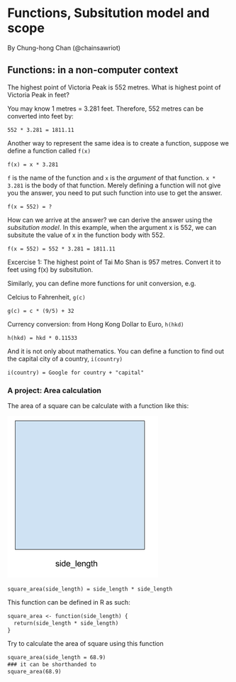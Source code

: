 # Functions, Subsitution model and scope
By Chung-hong Chan (@chainsawriot)

## Functions: in a non-computer context

The highest point of Victoria Peak is 552 metres. What is highest point of Victoria Peak in feet?

You may know 1 metres = 3.281 feet. Therefore, 552 metres can be converted into feet by:

```
552 * 3.281 = 1811.11
```

Another way to represent the same idea is to create a function, suppose we define a function called `f(x)`

```
f(x) = x * 3.281
```

`f` is the name of the function and `x` is the *argument* of that function. `x * 3.281` is the body of that function. Merely defining a function will not give you the answer, you need to put such function into use to get the answer.

```
f(x = 552) = ?
```

How can we arrive at the answer? we can derive the answer using the *subsitution model*. In this example, when the argument x is 552, we can subsitute the value of x in the function body with 552.

```
f(x = 552) = 552 * 3.281 = 1811.11
```

Excercise 1: The highest point of Tai Mo Shan is 957 metres. Convert it to feet using f(x) by subsitution.

Similarly, you can define more functions for unit conversion, e.g.

Celcius to Fahrenheit, `g(c)`

```
g(c) = c * (9/5) + 32
```

Currency conversion: from Hong Kong Dollar to Euro, `h(hkd)`

```
h(hkd) = hkd * 0.11533
```

And it is not only about mathematics. You can define a function to find out the capital city of a country, `i(country)`

```
i(country) = Google for country + "capital"
```

### A project: Area calculation

The area of a square can be calculate with a function like this:

![](./imgs/square_area.png "Bug?")

```
square_area(side_length) = side_length * side_length
```

This function can be defined in R as such:

```{r}
square_area <- function(side_length) {
  return(side_length * side_length)
}
```

Try to calculate the area of square using this function

```{r}
square_area(side_length = 68.9)
### it can be shorthanded to
square_area(68.9)
```

